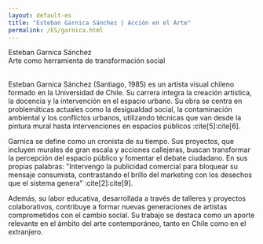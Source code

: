 ```yaml
---
layout: default-es
title: "Esteban Garnica Sánchez | Acción en el Arte"
permalink: /ES/garnica.html
---
```

<!-- Título principal -->
<div class="titulo">Esteban Garnica Sánchez</div>
<div class="subtitulo">Arte como herramienta de transformación social</div>

<!-- Párrafo 1 -->
<p class="parrafo" style="margin-top:6%;">
  Esteban Garnica Sánchez (Santiago, 1985) es un artista visual chileno formado en la Universidad de Chile. Su carrera integra la creación artística, la docencia y la intervención en el espacio urbano. Su obra se centra en problemáticas actuales como la desigualdad social, la contaminación ambiental y los conflictos urbanos, utilizando técnicas que van desde la pintura mural hasta intervenciones en espacios públicos :cite[5]:cite[6].
</p>

<!-- Párrafo 2 -->
<p class="parrafo">
  Garnica se define como un cronista de su tiempo. Sus proyectos, que incluyen murales de gran escala y acciones callejeras, buscan transformar la percepción del espacio público y fomentar el debate ciudadano. En sus propias palabras: 
  "Intervengo la publicidad comercial para bloquear su mensaje consumista, contrastando el brillo del marketing con los desechos que el sistema genera" :cite[2]:cite[9].
</p>

<!-- Párrafo 3 -->
<p class="parrafo">
  Además, su labor educativa, desarrollada a través de talleres y proyectos colaborativos, contribuye a formar nuevas generaciones de artistas comprometidos con el cambio social. Su trabajo se destaca como un aporte relevante en el ámbito del arte contemporáneo, tanto en Chile como en el extranjero.
</p>
